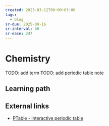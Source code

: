 ```yaml
---
created: 2023-03-12T00:00+03:00
tags:
  - blog
sr-due: 2025-09-16
sr-interval: 68
sr-ease: 247
---
```


# Chemistry

TODO: add term TODO: add periodic table note

## Learning path

## External links

- [PTable - interactive periodic table](http://www.ptable.com/)
